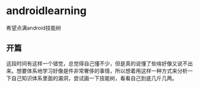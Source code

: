 # androidlearning
希望点满android技能树

## 开篇
这段时间有这样一个错觉，总觉得自己懂不少，但是真的说懂了些啥好像又说不出来。想要体系地学习好像是件非常奢侈的事情，所以想着用这样一种方式来分析一下自己知识体系里面的漏洞，尝试画一下技能树，看看自己到底几斤几两。


